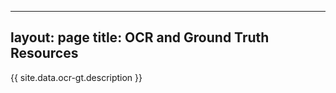  ---
 layout: page
 title: OCR and Ground Truth Resources
 ---

{{ site.data.ocr-gt.description }}

<!--
<ul> 
{% assign entries = site.data.ocr-gt.entries | sort: 'id' %}
{% for item in entries %}
    [ Loop through the entries in site.data.ocr-gt and display them in a nice way ]
{% endfor %}
</ul> 
-->